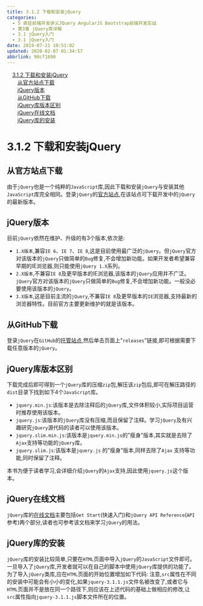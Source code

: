 ```yaml
---
title: 3.1.2 下载和安装jQuery
categories: 
  - 5 疯狂前端开发讲义JQuery AngularJS Bootstrap前端开发实战
  - 第3章 jQuery库详解
  - 3.1 jQuery入门
  - 3.1 jQuery入门
date: 2019-07-21 10:51:02
updated: 2020-02-07 01:34:57
abbrlink: 90cf1690
---
```

<div id='my_toc'><a href="/JavaReadingNotes/90cf1690/#3-1-2-下载和安装jQuery" class="header_1">3.1.2 下载和安装jQuery</a>&nbsp;<br><a href="/JavaReadingNotes/90cf1690/#从官方站点下载" class="header_2">从官方站点下载</a>&nbsp;<br><a href="/JavaReadingNotes/90cf1690/#jQuery版本" class="header_2">jQuery版本</a>&nbsp;<br><a href="/JavaReadingNotes/90cf1690/#从GitHub下载" class="header_2">从GitHub下载</a>&nbsp;<br><a href="/JavaReadingNotes/90cf1690/#jQuery库版本区别" class="header_2">jQuery库版本区别</a>&nbsp;<br><a href="/JavaReadingNotes/90cf1690/#jQuery在线文档" class="header_2">jQuery在线文档</a>&nbsp;<br><a href="/JavaReadingNotes/90cf1690/#jQuery库的安装" class="header_2">jQuery库的安装</a>&nbsp;<br></div>
<style>.header_1{margin-left: 1em;}.header_2{margin-left: 2em;}.header_3{margin-left: 3em;}.header_4{margin-left: 4em;}.header_5{margin-left: 5em;}.header_6{margin-left: 6em;}</style>
<!--more-->
<script>if (navigator.platform.search('arm')==-1){document.getElementById('my_toc').style.display = 'none';}var e,p = document.getElementsByTagName('p');while (p.length>0) {e = p[0];e.parentElement.removeChild(e);}</script>

<!--end-->
<!--SSTStart-->
# 3.1.2 下载和安装jQuery #
## 从官方站点下载 ##
由于`jQuery`也是一个纯粹的`JavaScript`库,因此下载和安装`jQuery`与安装其他`JavaScript`库完全相同。登录`jQuery`的[官方站点](http://jquery.com),在该站点可下载开发中的`jQuery`的最新版本。
## jQuery版本 ##
目前`jQuery`依然在维护、升级的有3个版本,依次是:
- `1.X版本`,兼容`IE 6`、`IE 7`、`IE 8`,这是目前使用最广泛的`jQuery`。但`jQuery`官方对该版本的`jQuery`只做简单的`Bug`修复,不会增加新功能。如果开发者希望兼容早期的IE浏览器,则只能使用`jQuery 1.X`系列。
- `2.X版本`,不兼容`IE 8`及更早版本的IE浏览器,该版本的`jQuery`应用并不广泛。`jQuery`官方对该版本的`jQuery`只做简单的`Bug`修复,不会增加新功能。一般没必要使用该版本的`jQuery`。
- `3.X版本`,这是目前主流的`jQuery`,不兼容`IE 8`及更早版本的`IE`浏览器,支持最新的浏览器特性。目前官方主要更新维护的就是该版本。

## 从GitHub下载 ##
登录`jQuery`在`GitHub`的[托管站点](https://github.com/jquery/jquery),然后单击页面上"`releases`"链接,即可根据需要下载任意版本的`jQuery`。
## jQuery库版本区别 ##
下载完成后即可得到一个`jQuery`库的压缩`zip`包,解压该`zip`包后,即可在解压路径的`dist`目录下找到如下4个`JavaScript`库。
- `jquery.min.js`:该版本是去除注释后的`jQuery`库,文件体积较小,实际项目运营时推荐使用该版本。
- `jquery.js`:该版本的`jQuery`库没有压缩,而且保留了注释。学习`jQuery`及有兴趣研究`jQuery`源代码的读者可以使用该版本。
- `jquery.slim.min.js`:该版本是`jquery.min.js`的"瘦身"版本,其实就是去除了`Ajax`支持等功能的`jQuery`库。
- `jquery.slim.js`:该版本是`jquery.js` 的"瘦身"版本,同样去除了`Ajax` 支持等功能,同时保留了注释。

本书为便于读者学习,会详细介绍`jQuery`的`Ajax`支持,因此使用`jquery.js`这个版本。
## jQuery在线文档 ##
`jQuery`库的[在线文档](http://docs.jquery.com/)主要包括`Get Start`(快速入门)和`jQuery API Reference`(`API` 参考)两个部分,读者也可参考该文档来学习`jQuery`的用法。
## jQuery库的安装 ##
`jQuery`库的安装比较简单,只要在`HTML`页面中导入`jQuery`的`JavaScript`文件即可。
一旦导入了`jQuery`库,开发者就可以在自己的脚本中使用`jQuery`库提供的功能了。为了导入`jQuery`类库,应在`HTML`页面的开始位置增加如下代码:
注意,`src`属性在不同的安装中可能会有小小的变化,如果`jquery-3.1.1.js`文件名被改变了,或者它与`HTML`页面并不是放在同一个路径下,则应该在上述代码的基础上做相应的修改,让`src`属性指向`jquery-3.1.1.js`脚本文件所在的位置。
<!--SSTStop-->
